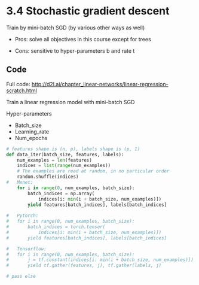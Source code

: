 # 3.4 Stochastic gradient descent

Train by mini-batch SGD (by various other ways as well)

- Pros: solve all objectives in this course except for trees

- Cons: sensitive to hyper-parameters b and rate t

## Code

Full code: http://d2l.ai/chapter_linear-networks/linear-regression-scratch.html

Train a linear regression model with mini-batch SGD

Hyper-parameters

- Batch_size
- Learning_rate
- Num_epochs

```python
# features shape is (n, p), labels shape is (p, 1)
def data_iter(batch_size, features, labels):
    num_examples = len(features)
    indices = list(range(num_examples))
    # The examples are read at random, in no particular order
    random.shuffle(indices)
#   Mxnet:
    for i in range(0, num_examples, batch_size):
        batch_indices = np.array(
            indices[i: min(i + batch_size, num_examples)])
        yield features[batch_indices], labels[batch_indices]
        
#   Pytorch:        
#   for i in range(0, num_examples, batch_size):
#       batch_indices = torch.tensor(
#           indices[i: min(i + batch_size, num_examples)])
#       yield features[batch_indices], labels[batch_indices]

#   Tensorflow:
#   for i in range(0, num_examples, batch_size):
#       j = tf.constant(indices[i: min(i + batch_size, num_examples)])
#       yield tf.gather(features, j), tf.gather(labels, j)

# pass else
```


